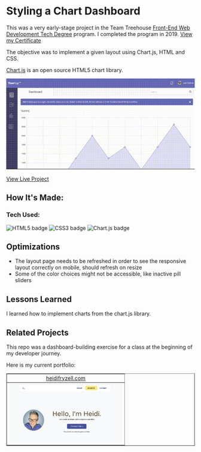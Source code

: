 # Styling a Chart Dashboard
This was a very early-stage project in the Team Treehouse [Front-End Web Development Tech Degree](https://teamtreehouse.com/techdegree/front-end-web-development) program. I completed the program in 2019. [View my Certificate](https://www.credential.net/1700e85d-d29e-493d-a28e-a8c1860459c8#acc.PS7ITKNb)

The objective was to implement a given layout using Chart.js, HTML and CSS.

[Chart.js](https://www.chartjs.org/) is an open source HTML5 chart library.

<img src="./images/fetd7.gif" alt="scrolling gif of chart page" />

[View Live Project](https://heidifryzell.com/fetd-project-7/)

## How It's Made:
### Tech Used:
<img src="https://img.shields.io/badge/HTML-black?style=flat-square&logo=html5" alt="HTML5 badge" height="50"> <img src="https://img.shields.io/badge/CSS-black?style=flat-square&logo=css3" alt="CSS3 badge" height="50"> <img src="https://img.shields.io/badge/Chart.js-black?style=flat-square&logo=Chart.js" alt="Chart.js badge" height="50">

## Optimizations

- The layout page needs to be refreshed in order to see the responsive layout correctly on mobile, should refresh on resize
- Some of the color choices might not be accessible, like inactive pill sliders

## Lessons Learned

I learned how to implement charts from the chart.js library.

## Related Projects
This repo was a dashboard-building exercise for a class at the beginning of my developer journey.

Here is my current portfolio:


<table border="1">
  <tr>
    <td style="text-align: center;"><a href="https://heidifryzell.com">heidifryzell.com</a></td>
  </tr>
  <tr>
    <td><a href="https://heidifryzell.com"><img width="300" src="https://raw.githubusercontent.com/heidi37/my-python-portfolio/main/static/images/screenshot.png" alt="screenshot of web development portfolio built with Python" /></a></td>
  </tr>
</table>
